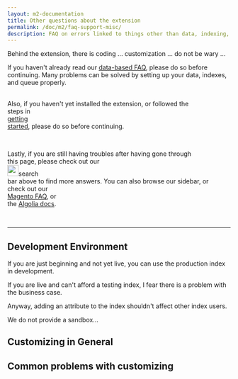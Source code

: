 ```yaml
---
layout: m2-documentation
title: Other questions about the extension
permalink: /doc/m2/faq-support-misc/
description: FAQ on errors linked to things other than data, indexing, and queueing
---
```


Behind the extension, there is coding ... customization ... do not be wary ...

<div class="alert alert-info" style="white-space: pre-wrap">If you haven't already read our <a href="https://community.algolia.com/magento/doc/m2/faq-support-data/">data-based FAQ</a>, please do so before continuing. Many problems can be solved by setting up your data, indexes, and queue properly.

Also, if you haven't yet installed the extension, or followed the steps in <a href="https://community.algolia.com/magento/doc/m2/getting-started/">getting started</a>, please do so before continuing.

Lastly, if you are still having troubles after having gone through this page, please check out our <img style="display:inline-block;width:25px;" src="../../../img/algolia-logo-new.svg" class="img-responsive" alt="">search bar above to find more answers. You can also browse our sidebar, or check out our <a href="https://community.algolia.com/magento/faq/">Magento FAQ</a>, or the <a href="https://www.algolia.com/doc/">Algolia docs</a>.
</div>

---

## Development Environment

If you are just beginning and not yet live, you can use the production index in development.

If you are live and can't afford a testing index, I fear there is a problem with the business case.

Anyway, adding an attribute to the index shouldn't affect other index users.

We do not provide a sandbox...

## Customizing in General

## Common problems with customizing
